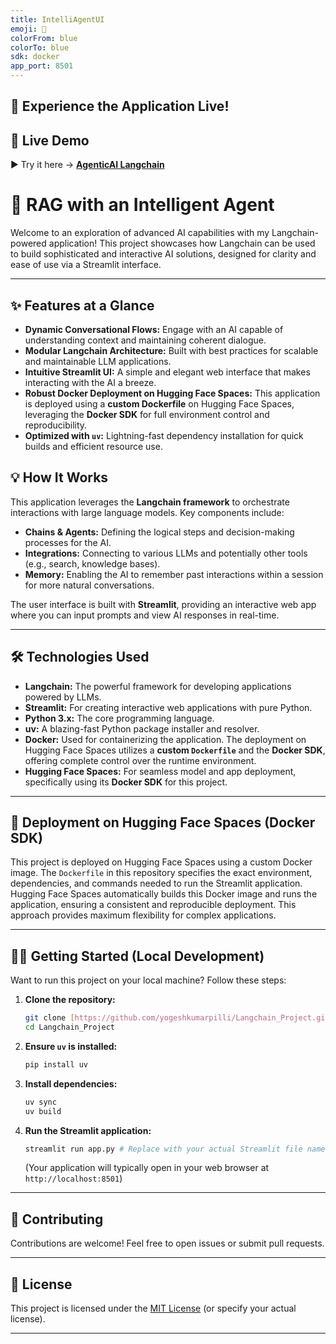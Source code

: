 ```yaml
---
title: IntelliAgentUI
emoji: 🧠
colorFrom: blue
colorTo: blue
sdk: docker
app_port: 8501
---
```

## 🚀 Experience the Application Live!
## 🔗 Live Demo

▶️ Try it here → [**AgenticAI Langchain**](https://huggingface.co/spaces/yogeshkumarpilli/AgenticAI_Langchain)

# 🌌 RAG with an Intelligent Agent

Welcome to an exploration of advanced AI capabilities with my Langchain-powered application! This project showcases how Langchain can be used to build sophisticated and interactive AI solutions, designed for clarity and ease of use via a Streamlit interface.

---

## ✨ Features at a Glance

* **Dynamic Conversational Flows:** Engage with an AI capable of understanding context and maintaining coherent dialogue.
* **Modular Langchain Architecture:** Built with best practices for scalable and maintainable LLM applications.
* **Intuitive Streamlit UI:** A simple and elegant web interface that makes interacting with the AI a breeze.
* **Robust Docker Deployment on Hugging Face Spaces:** This application is deployed using a **custom Dockerfile** on Hugging Face Spaces, leveraging the **Docker SDK** for full environment control and reproducibility.
* **Optimized with `uv`:** Lightning-fast dependency installation for quick builds and efficient resource use.



## 💡 How It Works

This application leverages the **Langchain framework** to orchestrate interactions with large language models. Key components include:

* **Chains & Agents:** Defining the logical steps and decision-making processes for the AI.
* **Integrations:** Connecting to various LLMs and potentially other tools (e.g., search, knowledge bases).
* **Memory:** Enabling the AI to remember past interactions within a session for more natural conversations.

The user interface is built with **Streamlit**, providing an interactive web app where you can input prompts and view AI responses in real-time.

---

## 🛠️ Technologies Used

* **Langchain:** The powerful framework for developing applications powered by LLMs.
* **Streamlit:** For creating interactive web applications with pure Python.
* **Python 3.x:** The core programming language.
* **uv:** A blazing-fast Python package installer and resolver.
* **Docker:** Used for containerizing the application. The deployment on Hugging Face Spaces utilizes a **custom `Dockerfile`** and the **Docker SDK**, offering complete control over the runtime environment.
* **Hugging Face Spaces:** For seamless model and app deployment, specifically using its **Docker SDK** for this project.

---

## 🚀 Deployment on Hugging Face Spaces (Docker SDK)

This project is deployed on Hugging Face Spaces using a custom Docker image. The `Dockerfile` in this repository specifies the exact environment, dependencies, and commands needed to run the Streamlit application. Hugging Face Spaces automatically builds this Docker image and runs the application, ensuring a consistent and reproducible deployment. This approach provides maximum flexibility for complex applications.

---

## 👨‍💻 Getting Started (Local Development)

Want to run this project on your local machine? Follow these steps:

1.  **Clone the repository:**
    ```bash
    git clone [https://github.com/yogeshkumarpilli/Langchain_Project.git](https://github.com/yogeshkumarpilli/Langchain_Project.git)
    cd Langchain_Project
    ```
2.  **Ensure `uv` is installed:**
    ```bash
    pip install uv
    ```
3.  **Install dependencies:**
    ```bash
    uv sync
    uv build
    ```
4.  **Run the Streamlit application:**
    ```bash
    streamlit run app.py # Replace with your actual Streamlit file name
    ```
    (Your application will typically open in your web browser at `http://localhost:8501`)

---

## 🤝 Contributing

Contributions are welcome! Feel free to open issues or submit pull requests.

---

## 📄 License

This project is licensed under the [MIT License](https://github.com/yogeshkumarpilli/Langchain_Project/blob/main/LICENSE) (or specify your actual license).

---